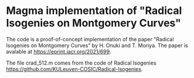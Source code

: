 # Magma implementation of "Radical Isogenies on Montgomery Curves"

The code is a proof-of-concept implementation of the paper 
"Radical Isogenies on Montgomery Curves"
by H. Onuki and T. Moriya.
The paper is avalable at 
https://eprint.iacr.org/2021/699.

The file crad_512.m comes from the code of Radical Isogenies
https://github.com/KULeuven-COSIC/Radical-Isogenies.
